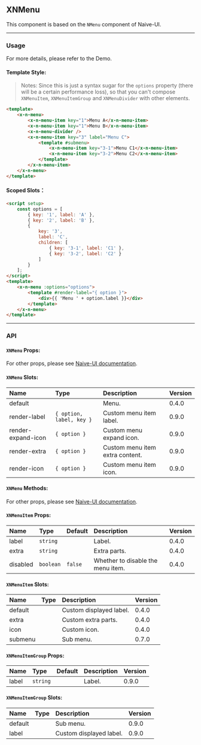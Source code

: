 ﻿## XNMenu

This component is based on the `NMenu` component of Naive-UI.

---

### Usage

For more details, please refer to the Demo.

#### Template Style:

> Notes: Since this is just a syntax sugar for the `options` property (there will be a certain performance loss), so that you can't compose `XNMenuItem`, `XNMenuItemGroup` and `XNMenuDivider` with other elements.

```html
<template>
    <x-n-menu>
        <x-n-menu-item key="1">Menu A</x-n-menu-item>
        <x-n-menu-item key="1">Menu B</x-n-menu-item>
        <x-n-menu-divider />
        <x-n-menu-item key="3" label="Menu C">
            <template #submenu>
                <x-n-menu-item key="3-1">Menu C1</x-n-menu-item>
                <x-n-menu-item key="3-2">Menu C2</x-n-menu-item>
            </template>
        </x-n-menu-item>
    </x-n-menu>
</template>
```

#### Scoped Slots：

```html
<script setup>
    const options = [
        { key: '1', label: 'A' },
        { key: '2', label: 'B' },
        {
            key: '3',
            label: 'C',
            children: [
                { key: '3-1', label: 'C1' },
                { key: '3-2', label: 'C2' }
            ]
        }
    ];
</script>
<template>
    <x-n-menu :options="options">
        <template #render-label="{ option }">
            <div>{{ 'Menu ' + option.label }}</div>
        </template>
    </x-n-menu>
</template>
```

---

### API

#### `XNMenu` Props:

For other props, please see [Naive-UI documentation](https://www.naiveui.com/en-US/os-theme/components/menu#Menu-Props).

#### `XNMenu` Slots:

| Name               | Type                     | Description                     | Version |
| :----------------- | :----------------------- | :------------------------------ | :------ |
| default            |                          | Menu.                           | 0.4.0   |
| render-label       | `{ option, label, key }` | Custom menu item label.         | 0.9.0   |
| render-expand-icon | `{ option }`             | Custom menu expand icon.        | 0.9.0   |
| render-extra       | `{ option }`             | Custom menu item extra content. | 0.9.0   |
| render-icon        | `{ option }`             | Custom menu item icon.          | 0.9.0   |

#### `XNMenu` Methods:

For other props, please see [Naive-UI documentation](https://www.naiveui.com/en-US/os-theme/components/menu#Menu-Methods).

#### `XNMenuItem` Props:

| Name     | Type      | Default | Description                       | Version |
| :------- | :-------- | :------ | :-------------------------------- | :------ |
| label    | `string`  |         | Label.                            | 0.4.0   |
| extra    | `string`  |         | Extra parts.                      | 0.4.0   |
| disabled | `boolean` | `false` | Whether to disable the menu item. | 0.4.0   |

#### `XNMenuItem` Slots:

| Name    | Type | Description             | Version |
| :------ | :--- | :---------------------- | :------ |
| default |      | Custom displayed label. | 0.4.0   |
| extra   |      | Custom extra parts.     | 0.4.0   |
| icon    |      | Custom icon.            | 0.4.0   |
| submenu |      | Sub menu.               | 0.7.0   |

#### `XNMenuItemGroup` Props:

| Name  | Type     | Default | Description | Version |
| :---- | :------- | :------ | :---------- | :------ |
| label | `string` |         | Label.      | 0.9.0   |

#### `XNMenuItemGroup` Slots:

| Name    | Type | Description             | Version |
| :------ | :--- | :---------------------- | :------ |
| default |      | Sub menu.               | 0.9.0   |
| label   |      | Custom displayed label. | 0.9.0   |
